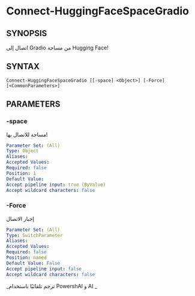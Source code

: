 ﻿---
external help file: powershai-help.xml
schema: 2.0.0
powershai: true
---

# Connect-HuggingFaceSpaceGradio

## SYNOPSIS <!--!= @#Synop !-->
اتصال إلى Gradio من مساحة Hugging Face!

## SYNTAX <!--!= @#Syntax !-->

```
Connect-HuggingFaceSpaceGradio [[-space] <Object>] [-Force] [<CommonParameters>]
```

## PARAMETERS <!--!= @#Params !-->

### -space
مساحة للاتصال بها!

```yml
Parameter Set: (All)
Type: Object
Aliases: 
Accepted Values: 
Required: false
Position: 1
Default Value: 
Accept pipeline input: true (ByValue)
Accept wildcard characters: false
```

### -Force
إجبار الاتصال

```yml
Parameter Set: (All)
Type: SwitchParameter
Aliases: 
Accepted Values: 
Required: false
Position: named
Default Value: False
Accept pipeline input: false
Accept wildcard characters: false
```




<!--PowershaiAiDocBlockStart-->
_ترجم تلقائيًا باستخدام PowershAI و AI 
_
<!--PowershaiAiDocBlockEnd-->
